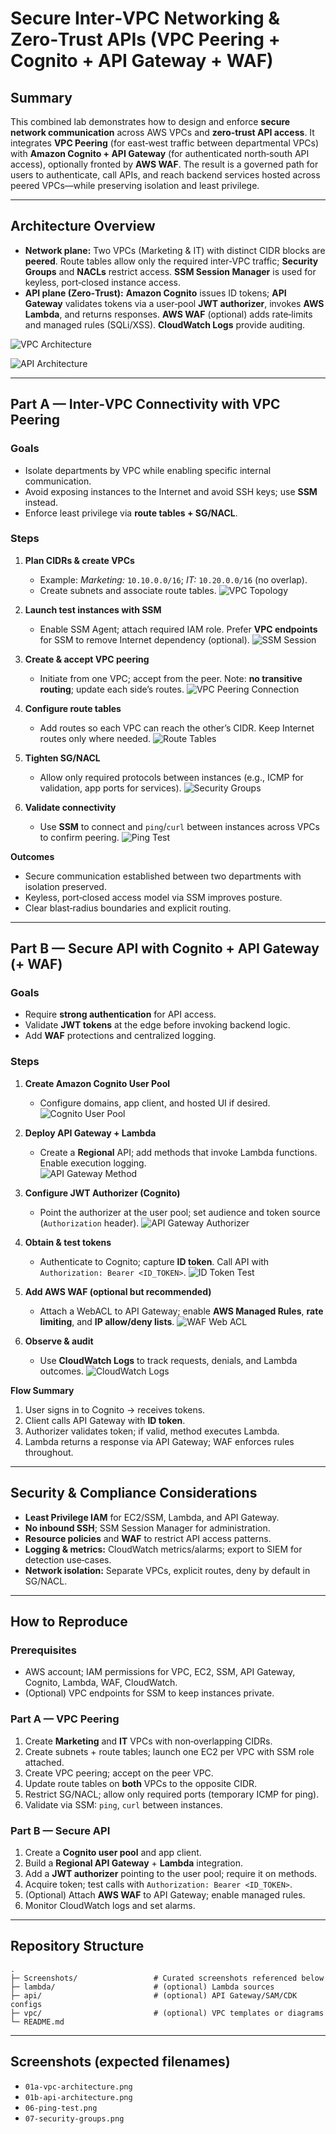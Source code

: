 # Secure Inter‑VPC Networking & Zero‑Trust APIs (VPC Peering + Cognito + API Gateway + WAF)

## Summary
This combined lab demonstrates how to design and enforce **secure network communication** across AWS VPCs and **zero‑trust API access**. It integrates **VPC Peering** (for east‑west traffic between departmental VPCs) with **Amazon Cognito + API Gateway** (for authenticated north‑south API access), optionally fronted by **AWS WAF**. The result is a governed path for users to authenticate, call APIs, and reach backend services hosted across peered VPCs—while preserving isolation and least privilege.


---

## Architecture Overview
- **Network plane:** Two VPCs (Marketing & IT) with distinct CIDR blocks are **peered**. Route tables allow only the required inter‑VPC traffic; **Security Groups** and **NACLs** restrict access. **SSM Session Manager** is used for keyless, port‑closed instance access.
- **API plane (Zero‑Trust):** **Amazon Cognito** issues ID tokens; **API Gateway** validates tokens via a user‑pool **JWT authorizer**, invokes **AWS Lambda**, and returns responses. **AWS WAF** (optional) adds rate‑limits and managed rules (SQLi/XSS). **CloudWatch Logs** provide auditing.

![VPC Architecture](./Screenshots/01a-vpc-architecture.png)

![API Architecture](./Screenshots/01b-api-architecture.png)

---

## Part A — Inter‑VPC Connectivity with VPC Peering
### Goals
- Isolate departments by VPC while enabling specific internal communication.
- Avoid exposing instances to the Internet and avoid SSH keys; use **SSM** instead.
- Enforce least privilege via **route tables + SG/NACL**.

### Steps
1. **Plan CIDRs & create VPCs**  
   - Example: *Marketing:* `10.10.0.0/16`; *IT:* `10.20.0.0/16` (no overlap).  
   - Create subnets and associate route tables.
   ![VPC Topology](./Screenshots/02-vpc-topology.png)

2. **Launch test instances with SSM**  
   - Enable SSM Agent; attach required IAM role. Prefer **VPC endpoints** for SSM to remove Internet dependency (optional).
   ![SSM Session](./Screenshots/05-ssm-session.png)

3. **Create & accept VPC peering**  
   - Initiate from one VPC; accept from the peer. Note: **no transitive routing**; update each side’s routes.
   ![VPC Peering Connection](./Screenshots/03-vpc-peering-connection.png)

4. **Configure route tables**  
   - Add routes so each VPC can reach the other’s CIDR. Keep Internet routes only where needed.
   ![Route Tables](./Screenshots/04-route-tables.png)

5. **Tighten SG/NACL**  
   - Allow only required protocols between instances (e.g., ICMP for validation, app ports for services).
   ![Security Groups](./Screenshots/07-security-groups.png)

6. **Validate connectivity**  
   - Use **SSM** to connect and `ping`/`curl` between instances across VPCs to confirm peering.
   ![Ping Test](./Screenshots/06-ping-test.png)

**Outcomes**
- Secure communication established between two departments with isolation preserved.
- Keyless, port‑closed access model via SSM improves posture.
- Clear blast‑radius boundaries and explicit routing.

---

## Part B — Secure API with Cognito + API Gateway (+ WAF)
### Goals
- Require **strong authentication** for API access.
- Validate **JWT tokens** at the edge before invoking backend logic.
- Add **WAF** protections and centralized logging.

### Steps
1. **Create Amazon Cognito User Pool**  
   - Configure domains, app client, and hosted UI if desired.
   ![Cognito User Pool](./Screenshots/08-cognito-user-pool.png)

2. **Deploy API Gateway + Lambda**  
   - Create a **Regional** API; add methods that invoke Lambda functions. Enable execution logging.  
   ![API Gateway Method](./Screenshots/11-api-gateway-method-auth.png)

3. **Configure JWT Authorizer (Cognito)**  
   - Point the authorizer at the user pool; set audience and token source (`Authorization` header).
   ![API Gateway Authorizer](./Screenshots/10-api-gateway-authorizer.png)

4. **Obtain & test tokens**  
   - Authenticate to Cognito; capture **ID token**. Call API with `Authorization: Bearer <ID_TOKEN>`.
   ![ID Token Test](./Screenshots/12-id-token-test.png)

5. **Add AWS WAF (optional but recommended)**  
   - Attach a WebACL to API Gateway; enable **AWS Managed Rules**, **rate limiting**, and **IP allow/deny lists**.
   ![WAF Web ACL](./Screenshots/13-waf-web-acl.png)

6. **Observe & audit**  
   - Use **CloudWatch Logs** to track requests, denials, and Lambda outcomes.
   ![CloudWatch Logs](./Screenshots/14-cloudwatch-logs.png)

**Flow Summary**
1. User signs in to Cognito → receives tokens.  
2. Client calls API Gateway with **ID token**.  
3. Authorizer validates token; if valid, method executes Lambda.  
4. Lambda returns a response via API Gateway; WAF enforces rules throughout.

---

## Security & Compliance Considerations
- **Least Privilege IAM** for EC2/SSM, Lambda, and API Gateway.  
- **No inbound SSH**; SSM Session Manager for administration.  
- **Resource policies** and **WAF** to restrict API access patterns.  
- **Logging & metrics:** CloudWatch metrics/alarms; export to SIEM for detection use‑cases.  
- **Network isolation:** Separate VPCs, explicit routes, deny by default in SG/NACL.

---

## How to Reproduce

### Prerequisites
- AWS account; IAM permissions for VPC, EC2, SSM, API Gateway, Cognito, Lambda, WAF, CloudWatch.
- (Optional) VPC endpoints for SSM to keep instances private.

### Part A — VPC Peering
1. Create **Marketing** and **IT** VPCs with non‑overlapping CIDRs.  
2. Create subnets + route tables; launch one EC2 per VPC with SSM role attached.  
3. Create VPC peering; accept on the peer VPC.  
4. Update route tables on **both** VPCs to the opposite CIDR.  
5. Restrict SG/NACL; allow only required ports (temporary ICMP for ping).  
6. Validate via SSM: `ping`, `curl` between instances.

### Part B — Secure API
1. Create a **Cognito user pool** and app client.  
2. Build a **Regional API Gateway** + **Lambda** integration.  
3. Add a **JWT authorizer** pointing to the user pool; require it on methods.  
4. Acquire token; test calls with `Authorization: Bearer <ID_TOKEN>`.  
5. (Optional) Attach **AWS WAF** to API Gateway; enable managed rules.  
6. Monitor CloudWatch logs and set alarms.

---

## Repository Structure
```
.
├─ Screenshots/                 # Curated screenshots referenced below
├─ lambda/                      # (optional) Lambda sources
├─ api/                         # (optional) API Gateway/SAM/CDK configs
├─ vpc/                         # (optional) VPC templates or diagrams
└─ README.md
```

---

## Screenshots (expected filenames)
- `01a-vpc-architecture.png`
- `01b-api-architecture.png`
- `06-ping-test.png`
- `07-security-groups.png`
